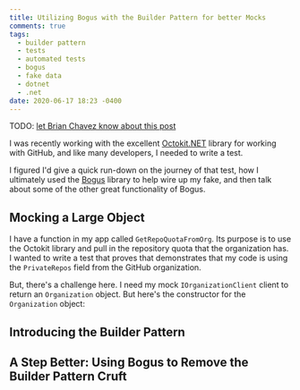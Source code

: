 ```yaml
---
title: Utilizing Bogus with the Builder Pattern for better Mocks
comments: true
tags:
  - builder pattern
  - tests
  - automated tests
  - bogus
  - fake data
  - dotnet
  - .net
date: 2020-06-17 18:23 -0400
---
```


TODO: [let Brian Chavez know about this post](https://twitter.com/bchavez/status/1279054873191800832?s=20)

I was recently working with the excellent [Octokit.NET](https://github.com/octokit/octokit.net) library for working with GitHub, and like many developers, I needed to write a test.

I figured I'd give a quick run-down on the journey of that test, how I ultimately used the [Bogus](https://github.com/bchavez/Bogus) library to help wire up my fake, and then talk about some of the other great functionality of Bogus.

## Mocking a Large Object

I have a function in my app called `GetRepoQuotaFromOrg`. Its purpose is to use the Octokit library and pull in the repository quota that the organization has. I wanted to write a test that proves that demonstrates that my code is using the `PrivateRepos` field from the GitHub organization.

But, there's a challenge here. I need my mock `IOrganizationClient` client to return an `Organization` object. But here's the constructor for the `Organization` object:

## Introducing the Builder Pattern

## A Step Better: Using Bogus to Remove the Builder Pattern Cruft

